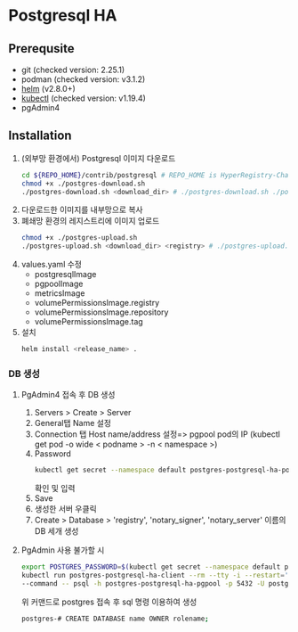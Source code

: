 # Postgresql HA

## Prerequsite
- git (checked version: 2.25.1)
- podman (checked version: v3.1.2)
- [helm](https://helm.sh/docs/intro/install/) (v2.8.0+)
- [kubectl](https://kubernetes.io/ko/docs/tasks/tools/install-kubectl-linux/) (checked version: v1.19.4)
- pgAdmin4

## Installation
1. (외부망 환경에서) Postgresql 이미지 다운로드
   ```bash
   cd ${REPO_HOME}/contrib/postgresql # REPO_HOME is HyperRegistry-Chart's home path
   chmod +x ./postgres-download.sh
   ./postgres-download.sh <download_dir> # ./postgres-download.sh ./postgres-downloads
   ```
2. 다운로드한 이미지를 내부망으로 복사
3. 폐쇄망 환경의 레지스트리에 이미지 업로드
   ```bash
   chmod +x ./postgres-upload.sh
   ./postgres-upload.sh <download_dir> <registry> # ./postgres-upload.sh ./postgres-downloads 172.22.11.2:5000
   ```
4. values.yaml 수정
   - postgresqlImage
   - pgpoolImage 
   - metricsImage 
   - volumePermissionsImage.registry
   - volumePermissionsImage.repository
   - volumePermissionsImage.tag
5. 설치
   ```bash
   helm install <release_name> .
   ```

### DB 생성
1. PgAdmin4 접속 후 DB 생성
   1. Servers > Create > Server
   2. General탭 Name 설정
   3. Connection 탭 Host name/address 설정=> pgpool pod의 IP (kubectl get pod -o wide < podname > -n < namespace >)
   4. Password
      ```bash
      kubectl get secret --namespace default postgres-postgresql-ha-postgresql -o jsonpath="{.data.repmgr-password}" | base64 --decode)
      ```
      확인 및 입력
   5. Save
   6. 생성한 서버 우클릭
   7. Create > Database > 'registry', 'notary_signer', 'notary_server' 이름의 DB 세개 생성

2. PgAdmin 사용 불가할 시
   ```bash
   export POSTGRES_PASSWORD=$(kubectl get secret --namespace default postgres-postgresql-ha-postgresql -o jsonpath="{.data.postgresql-password}" | base64 --decode)
   kubectl run postgres-postgresql-ha-client --rm --tty -i --restart='Never' --namespace default --image docker.io/bitnami/postgresql-repmgr:13.3.0-debian-10-r53 --env="PGPASSWORD=$POSTGRES_PASSWORD"  \
   --command -- psql -h postgres-postgresql-ha-pgpool -p 5432 -U postgres -d postgres
   ```

   위 커맨드로 postgres 접속 후 sql 명령 이용하여 생성
   ```bash
   postgres-# CREATE DATABASE name OWNER rolename;
   ```
